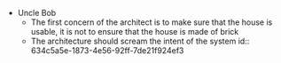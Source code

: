 - Uncle Bob
	- The first concern of the architect is to make sure that the house is usable, it is not to ensure that the house is made of brick
	- The architecture should scream the intent of the system
	  id:: 634c5a5e-1873-4e56-92ff-7de21f924ef3